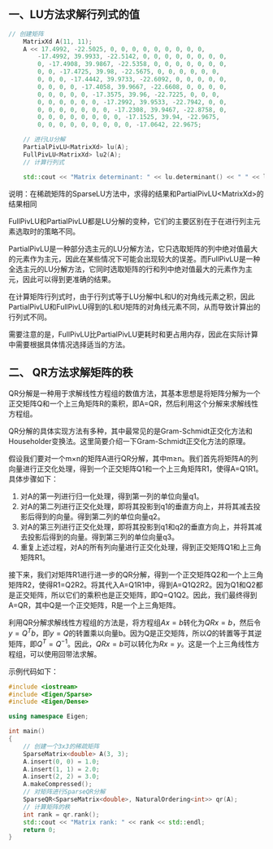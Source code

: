 ## 一、LU方法求解行列式的值

```cpp 
// 创建矩阵
    MatrixXd A(11, 11);
    A << 17.4992, -22.5025, 0, 0, 0, 0, 0, 0, 0, 0, 0,
        -17.4992, 39.9933, -22.5142, 0, 0, 0, 0, 0, 0, 0, 0,
        0, -17.4908, 39.9867, -22.5358, 0, 0, 0, 0, 0, 0, 0,
        0, 0, -17.4725, 39.98, -22.5675, 0, 0, 0, 0, 0, 0,
        0, 0, 0, -17.4442, 39.9733, -22.6092, 0, 0, 0, 0, 0,
        0, 0, 0, 0, -17.4058, 39.9667, -22.6608, 0, 0, 0, 0,
        0, 0, 0, 0, 0, -17.3575, 39.96, -22.7225, 0, 0, 0,
        0, 0, 0, 0, 0, 0, -17.2992, 39.9533, -22.7942, 0, 0,
        0, 0, 0, 0, 0, 0, 0, -17.2308, 39.9467, -22.8758, 0,
        0, 0, 0, 0, 0, 0, 0, 0, -17.1525, 39.94, -22.9675,
        0, 0, 0, 0, 0, 0, 0, 0, 0, -17.0642, 22.9675;

    // 进行LU分解
    PartialPivLU<MatrixXd> lu(A);
    FullPivLU<MatrixXd> lu2(A);
    // 计算行列式

    std::cout << "Matrix determinant: " << lu.determinant() << " " << lu2.determinant() << std::endl;
```

说明：在稀疏矩阵的SparseLU方法中，求得的结果和PartialPivLU\<MatrixXd\>的结果相同

FullPivLU和PartialPivLU都是LU分解的变种，它们的主要区别在于在进行列主元素选取时的策略不同。

PartialPivLU是一种部分选主元的LU分解方法，它只选取矩阵的列中绝对值最大的元素作为主元，因此在某些情况下可能会出现较大的误差。而FullPivLU是一种全选主元的LU分解方法，它同时选取矩阵的行和列中绝对值最大的元素作为主元，因此可以得到更准确的结果。

在计算矩阵行列式时，由于行列式等于LU分解中L和U的对角线元素之积，因此PartialPivLU和FullPivLU得到的L和U矩阵的对角线元素不同，从而导致计算出的行列式不同。

需要注意的是，FullPivLU比PartialPivLU更耗时和更占用内存，因此在实际计算中需要根据具体情况选择适当的方法。

## 二、 QR方法求解矩阵的秩
QR分解是一种用于求解线性方程组的数值方法，其基本思想是将矩阵分解为一个正交矩阵Q和一个上三角矩阵R的乘积，即A=QR，然后利用这个分解来求解线性方程组。

QR分解的具体实现方法有多种，其中最常见的是Gram-Schmidt正交化方法和Householder变换法。这里简要介绍一下Gram-Schmidt正交化方法的原理。

假设我们要对一个m×n的矩阵A进行QR分解，其中m≥n。我们首先将矩阵A的列向量进行正交化处理，得到一个正交矩阵Q1和一个上三角矩阵R1，使得A=Q1R1。具体步骤如下：

1. 对A的第一列进行归一化处理，得到第一列的单位向量q1。
2. 对A的第二列进行正交化处理，即将其投影到q1的垂直方向上，并将其减去投影后得到的向量。得到第二列的单位向量q2。
3. 对A的第三列进行正交化处理，即将其投影到q1和q2的垂直方向上，并将其减去投影后得到的向量。得到第三列的单位向量q3。
4. 重复上述过程，对A的所有列向量进行正交化处理，得到正交矩阵Q1和上三角矩阵R1。

接下来，我们对矩阵R1进行进一步的QR分解，得到一个正交矩阵Q2和一个上三角矩阵R2，使得R1=Q2R2。将其代入A=Q1R1中，得到A=Q1Q2R2。因为Q1和Q2都是正交矩阵，所以它们的乘积也是正交矩阵，即Q=Q1Q2。因此，我们最终得到A=QR，其中Q是一个正交矩阵，R是一个上三角矩阵。

利用QR分解求解线性方程组的方法是，将方程组$Ax=b$转化为$QRx=b$，然后令$y=Q^Tb$，即$y=Q$的转置乘以向量b。因为Q是正交矩阵，所以$Q$的转置等于其逆矩阵，即$Q^T=Q^{-1}$。因此，$QRx=b$可以转化为$Rx=y$。这是一个上三角线性方程组，可以使用回带法求解。

示例代码如下： 

```cpp 
#include <iostream>
#include <Eigen/Sparse>
#include <Eigen/Dense>

using namespace Eigen;

int main()
{
    // 创建一个3x3的稀疏矩阵
    SparseMatrix<double> A(3, 3);
    A.insert(0, 0) = 1.0;
    A.insert(1, 1) = 2.0;
    A.insert(2, 2) = 3.0;
    A.makeCompressed();
    // 对矩阵进行SparseQR分解
    SparseQR<SparseMatrix<double>, NaturalOrdering<int>> qr(A);
    // 计算矩阵的秩
    int rank = qr.rank();
    std::cout << "Matrix rank: " << rank << std::endl;
    return 0;
}
```

